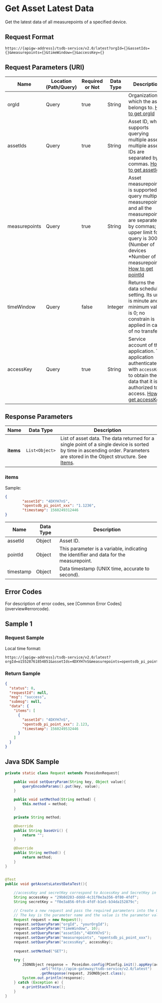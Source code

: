 # Get Asset Latest Data



Get the latest data of all measurepoints of a specified device.

## Request Format

```
https://{apigw-address}/tsdb-service/v2.0/latest?orgId={}&assetIds={}&measurepoints={}&timeWindow={}&accessKey={}
```

## Request Parameters (URI)

| Name | Location (Path/Query) | Required or Not | Data Type | Description |
|---------------|------------------|----------|-----------|--------------|
| orgId         | Query            | true     | String    | Organization ID which the asset belongs to. [How to get orgId](/docs/api/en/latest/api_faqs#how-to-get-organization-id-orgid-orgid)                                                                                                                                                                                                                            |
| assetIds      | Query            | true     | String    | Asset ID, which supports querying multiple assets; multiple asset IDs are separated by commas. [How to get assetId](/docs/api/en/latest/api_faqs.html#how-to-get-asset-id-assetid-assetid)                                                                                                                                                                                |
| measurepoints | Query            | true     | String    | Asset measurepoint. It is supported to query multiple measurepoints, and all the measurepoints are separated by commas; the upper limit for query is 3000 (Number of devices *Number of measurepoints). [How to get pointId](/docs/api/en/latest/api_faqs#how-to-get-the-measuremet-point-pointid-pointid)                                                                                                                                                                           |
| timeWindow | Query            | false     | Integer    | Returns the data schedule setting. Its unit is minute and its minimum value is 0; no constrain is applied in case of no transfer.                                                                                                                                                                            |
| accessKey     | Query            | true     | String    |Service account of the application. The application authenticates with `accessKey` to obtain the data that it is authorized to access. [How to get accessKey](/docs/api/en/latest/api_faqs.html#how-to-get-access-key-accesskey-accesskey)|                                                                     


## Response Parameters

| Name | Data Type     | Description          |
|-------|----------------|---------------------------|
| **items** | `List<Object>` | List of asset data. The data returned for a single point of a single device is sorted by time in ascending order. Parameters are stored in the Object structure. See [Items](/docs/api/en/latest/tsdb_service/get_asset_latest_data.html#id3).

### items

Sample:
```json
{
        "assetId": "4DXYH7nS",  			       
        "opentsdb_pi_point_xxx": "1.1236", 	      
        "timestamp": 1560249312446		     
}
```

| Name | Data Type | Description |
|---------------|-----------|--------------------------------------|
| assetId       | Object    | Asset ID.                                              |
| pointId | Object    |This parameter is a variable, indicating the identifier and data for the measurepoint.                                     |
| timestamp     | Object    | Data timestamp (UNIX time, accurate to second).                                     |

## Error Codes
For description of error codes, see [Common Error Codes] (overview#errorcode).

## Sample 1

### Request Sample
Local time format:
```
https://{apigw-address}/tsdb-service/v2.0/latest?orgId=o15528761854851&assetIds=4DXYH7nS&measurepoints=opentsdb_pi_point_xxx&timeWindow=&accessKey=accessKey
```

### Return Sample

```json
{
  "status": 0,
  "requestId": null,
  "msg": "success",
  "submsg": null,
  "data": {
    "items": [
      {
        "assetId": "4DXYH7nS",
        "opentsdb_pi_point_xxx": 2.123,
        "timestamp": 1560249532446
      }
    ]
  }
}
```

## Java SDK Sample

```java
private static class Request extends PoseidonRequest{

    public void setQueryParam(String key, Object value){
        queryEncodeParams().put(key, value);
    }

    public void setMethod(String method) {
        this.method = method;
    }

    private String method;

    @Override
    public String baseUri() {
        return "";
    }

    @Override
    public String method() {
        return method;
    }
}


@Test
public void getAssetsLatestDataTest(){
    
    //accessKey and secretKey correspond to AccessKey and SecretKey in EnOS
    String accessKey = "29b8d283-dddd-4c31f0e3a356-0f80-4fdf";
    String secretKey = "f0e3a856-0fc0-4fdf-b1e5-b34da152879c";

    // Create a new request and pass the required parameters into the Query map.
    // The key is the parameter name and the value is the parameter value.
    Request request = new Request();
    request.setQueryParam("orgId", "yourOrgId");
    request.setQueryParam("timeWindow", 10);
    request.setQueryParam("assetIds","4DXYH7nS");
    request.setQueryParam("measurepoints", "opentsdb_pi_point_xxx");
    request.setQueryParam("accessKey", accessKey);
    
    request.setMethod("GET");

    try {
        JSONObject response =  Poseidon.config(PConfig.init().appKey(accessKey).appSecret(secretKey).debug())
                .url("http://apim-gateway/tsdb-service/v2.0/latest")
                .getResponse(request, JSONObject.class);
        System.out.println(response);
    } catch (Exception e) {
        e.printStackTrace();
    }
}
```
